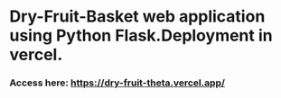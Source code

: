 # Dry-Fruit-Basket web application using Python Flask.Deployment in vercel.
### Access here: https://dry-fruit-theta.vercel.app/
